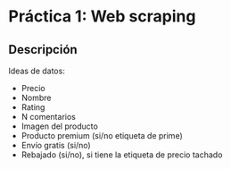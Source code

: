 # Práctica 1: Web scraping

## Descripción

Ideas de datos:
- Precio
- Nombre
- Rating
- N comentarios
- Imagen del producto
- Producto premium (si/no etiqueta de prime)
- Envío gratis (si/no)
- Rebajado (si/no), si tiene la etiqueta de precio tachado
